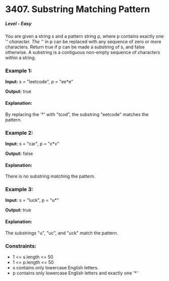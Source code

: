 # 3407. Substring Matching Pattern
##### Level - Easy

You are given a string s and a pattern string p, where p contains
 exactly one '*' character.
The '*' in p can be replaced with any sequence of zero or more characters.
Return true if p can be made a substring of s, and false otherwise.
A substring is a contiguous non-empty sequence of characters within a string.

 

### Example 1:

<b>Input:</b> s = "leetcode", p = "ee*e"

<b>Output:</b> true

#### Explanation:

By replacing the '*' with "tcod", the substring "eetcode" matches the pattern.

### Example 2:

<b>Input:</b> s = "car", p = "c*v"

<b>Output:</b> false

#### Explanation:

There is no substring matching the pattern.

### Example 3:

<b>Input:</b> s = "luck", p = "u*"

<b>Output: </b> true

#### Explanation:

The substrings "u", "uc", and "uck" match the pattern.

 

### Constraints:

* 1 <= s.length <= 50 <br/>
* 1 <= p.length <= 50 <br/>
* s contains only lowercase English letters. 
* p contains only lowercase English letters and exactly one '*'
